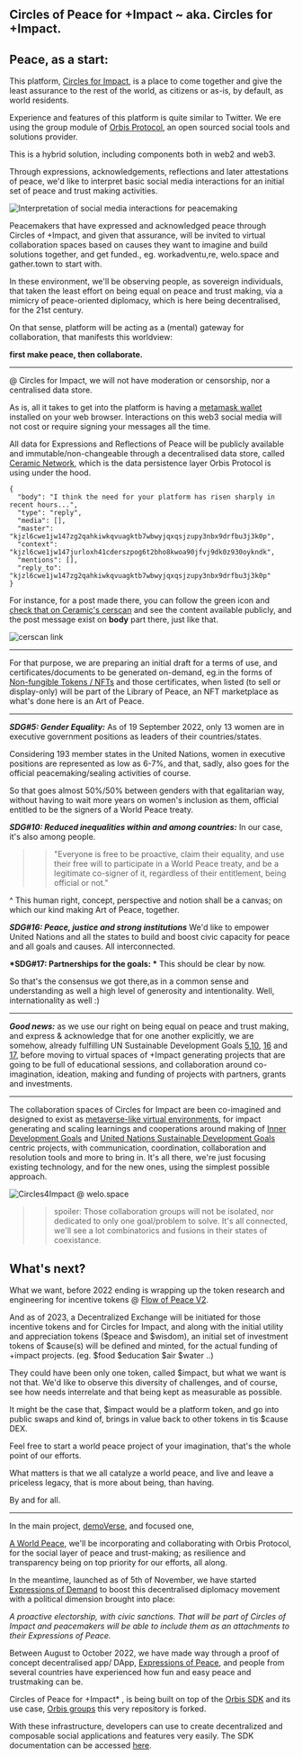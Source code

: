 ## Circles of Peace for +Impact ~ aka. Circles for +Impact.
## Peace, as a start:

This platform, [Circles for Impact](https://circlesforimpact.org), is a place to come together and give the least assurance to the rest of the world, as citizens or as-is, by default, as world residents.

Experience and features of this platform is quite similar to Twitter. We ere using the group module of [Orbis Protocol](https://orbis.club), an open sourced social tools and solutions provider. 

This is a hybrid solution, including components both in web2 and web3.

Through expressions, acknowledgements, reflections and later attestations of peace, we'd like to interpret basic social media interactions for an initial set of peace and trust making activities. 

![Interpretation of social media interactions for peacemaking](https://i.imgur.com/U8qgEdP.png)

Peacemakers that have expressed and acknowledged peace through Circles of +Impact, and given that assurance, will be invited to virtual collaboration spaces based on causes they want to imagine and build solutions together, and get funded., eg. workadventu,re, welo.space and gather.town to start with. 

In these environment, we'll be observing people, as sovereign individuals, that taken the least effort on being equal on peace and trust making, via a mimicry of peace-oriented diplomacy, which is here being decentralised, for the 21st century.

On that sense, platform will be acting as a (mental) gateway for collaboration, that manifests this worldview: 

**first make peace, then collaborate.**

---

@ Circles for Impact, we will not have moderation or censorship, nor a centralised data store. 

As is, all it takes to get into the platform is having a [metamask wallet](https://ceramic.network/) installed on your web browser. Interactions on this web3 social media will not cost or require signing your messages all the time. 


All data for Expressions and Reflections of Peace will be publicly available and immutable/non-changeable through a decentralised data store, called [Ceramic Network](https://ceramic.network/), which is the data persistence layer Orbis Protocol is using under the hood.

```
{
  "body": "I think the need for your platform has risen sharply in recent hours...",
  "type": "reply",
  "media": [],
  "master": "kjzl6cwe1jw147zg2qahkiwkqvuagktb7wbwyjqxqsjzupy3nbx9drfbu3j3k0p",
  "context": "kjzl6cwe1jw147jurloxh41cderszpog6t2bho8kwoa90jfvj9dk0z930oykndk",
  "mentions": [],
  "reply_to": "kjzl6cwe1jw147zg2qahkiwkqvuagktb7wbwyjqxqsjzupy3nbx9drfbu3j3k0p"
}
```


For instance, for a post made there, you can follow the green icon and 
[check that on Ceramic's cerscan](https://cerscan.com/mainnet/stream/kjzl6cwe1jw14aj5hcl20od0gbgucv86ptqsts6oogfafvamsrq0m300tvxb0ic)
 and see the content available publicly, and the post message exist on <strong>body</strong> part there, just like that.

![cerscan link](https://i.imgur.com/s5Z4Dp7.png)


---






For that purpose, we are preparing an initial draft for a terms of use, and certificates/documents to be generated on-demand, eg.in the forms of [Non-fungible Tokens / NFTs](https://en.wikipedia.org/wiki/Non-fungible_token) and those certificates, when listed (to sell or display-only) will be part of the Library of Peace, an NFT marketplace as what's done here is an Art of Peace.




<!-- We will be sending $peace and $wisdom tokens and one of  official/platform NFTs dedicated by artists in our existing community on discord, for you to access to Peacemakers community on orbis.club // there you will be invited to Circles for Impact, right away.
 -->

<!-- ![tokenGating@orbis](https://i.imgur.com/JL6PZJm.png)
 -->
---
<strong> *SDG#5: Gender Equality:*</strong> As of 19 September 2022, only 13 women are in executive government positions as leaders of their countries/states.

Considering 193 member states in the United Nations, women in executive positions are represented as low as 6-7%, and that, sadly, also goes for the official peacemaking/sealing activities of course.

So that goes almost 50%/50% between genders with that egalitarian way, without having to wait more years on women's inclusion as them, official entitled to be the signers of a World Peace treaty.

<strong> *SDG#10: Reduced inequalities within and among countries:*</strong>  In our case, it's also among people.



>> "Everyone is free to be proactive, claim their equality, and use their free will to participate in a World Peace treaty, and be a legitimate co-signer of it, regardless of their entitlement, being official or not."

^ This human right, concept, perspective and notion shall be a canvas; on which our kind making Art of Peace, together. 


<strong>*SDG#16: Peace, justice and strong institutions*</strong>  We'd like to empower United Nations and all the states to build and boost civic capacity for peace and all goals and causes. All interconnected. 


<strong>*SDG#17: Partnerships for the goals: *</strong>  This should be clear by now.

So that's the consensus we got there,as in a common sense and understanding as well a high level of generosity and intentionality. Well, internationality as well :)


---
<strong>*Good news:*</strong>  as we use our right on being equal on peace and trust making, and express & acknowledge that for one another explicitly, we are somehow, already fulfilling UN Sustainable Development Goals [5](https://sdgs.un.org/goals/goal5),[10](https://sdgs.un.org/goals/goal10), [16](https://sdgs.un.org/goals/goal16) and [17](https://sdgs.un.org/goals/goal17), before moving to virtual spaces of +Impact generating projects that are going to be full of educational sessions, and collaboration around co-imagination, ideation, making and funding of projects with partners, grants and investments.

----


The collaboration spaces of Circles for Impact are been co-imagined and designed to exist as [metaverse-like virtual environments](https://www.youtube.com/watch?v=Ek7AvWng7J8), for impact generating and scaling learnings and cooperations around making of [Inner Development Goals](https://www.innerdevelopmentgoals.org/) and [United Nations Sustainable Development Goals](https://sdgs.un.org/) centric projects, with communication, coordination, collaboration and resolution tools and more to bring in. It's all there, we're just focusing existing technology, and for the new ones, using the simplest possible approach.
<!-- 
For example, check these smart contracts. They are the easiest contracts one can write, and they are derived from simple storage contracts. Only storing one struct. 

[Expression of Peace V3](https://github.com/demo-verse/expressions-of-peace/blob/main/contracts/ExpressionOfPeaceV3.sol) haven't yet been deployed to blockchain yet. 

>> There one can observe, that functions provide a granularity and combinations around behaviors such as anonymity/publicity and citizenship/world residency, depending on how people would make their expressions. This way we can get insights and provide public data through function names, and see what is the trend.  -->
<!-- 
This whole thing, experience of these tools and notions, are already happens with world residency manner, with a high level of generosity, yet we are bringing in citizenship info as well, so we represent not only ourselves, but our background, existing culture. And show how peaceful we are. And how good that will feel, to detach from the status-quo.

and the existing [Acknowledgement of Peace](https://github.com/demo-verse/expressions-of-peace/blob/main/contracts/ExpressionOfPeace.sol) V2(soon) as well deployed in parallel. 


along with finalising resolutions in a [Liquid Democracy](https://en.wikipedia.org/wiki/Liquid_democracy) experience as they developed in time. That's how good it's gotta be.
 -->

![Circles4Impact @ welo.space](https://i.imgur.com/POdJTEK.png)


<!-- >> These virtual spaces, will be designed together, and launched @  circlesforimpact . org throughout the following weeks/months with joint efforts by artists, designers, developers, community catalyzers, policy makers and people of any peaceful background. -->

>> spoiler: Those collaboration groups will not be isolated, nor dedicated to only one goal/problem to solve. It's all connected, we'll see a lot combinatorics and fusions in their states of coexistance.


What's next?
--
What we want, before 2022 ending is wrapping up the token research and engineering for incentive tokens @ [Flow of Peace V2](https://miro.com/app/board/uXjVOX94E5k=/?share_link_id=267054985896). 

And as of 2023, a Decentralized Exchange will be initiated for those incentive tokens and for Circles for Impact, and along with the initial utility and appreciation tokens ($peace and $wisdom), an initial set of investment tokens of $cause(s) will be defined and minted, for the actual funding of +impact projects. (eg. $food $education $air $water ..)

 They could have been only one token, called $impact, but what we want is not that. We'd like to observe this diversity of challenges, and of course, see how needs interrelate and that being kept as measurable as possible. 

 It might be the case that, $impact would be a platform token, and go into public swaps and kind of, brings in value back to other tokens in tis $cause DEX.
 
 Feel free to start a world peace project of your imagination, that's the whole point of our efforts. 
 
 What matters is that we all catalyze a world peace, and live and leave a priceless legacy, that is more about being, than having. 

 By and for all.
 
 ---
 
 In the main project, [demoVerse](https://demoVer.se), and focused one, 

[A World Peace](https://aworldpeace.org),  we'll be incorporating and collaborating with Orbis Protocol, for the social layer of peace and trust-making; as resilience and transparency being on top priority for our efforts, all along.

In the meantime, launched as of 5th of November, we have started [Expressions of Demand](https://expressionsofdemand.org) to boost this decentralised diplomacy movement with a political dimension brought into place: 

*A proactive electorship, with civic sanctions. That will be part of Circles of Impact and peacemakers will be able to include them as an attachments to their Expressions of Peace.*

Between August to October 2022, we have made way through a proof of concept decentralised app/ DApp, [Expressions of Peace](https://expressionsofpeace.org), and people from several countries have experienced how fun and easy peace and trustmaking can be.

Circles of Peace for +Impact* , is being built on top of the [Orbis SDK](https://orbis.club/developers) and its use case, [Orbis groups](https://app.orbis.club) this very repository is forked. 

With these infrastructure, developers can use to create decentralized and composable social applications and features very easily. The SDK documentation can be accessed [here](https://orbis.club/developers). 




